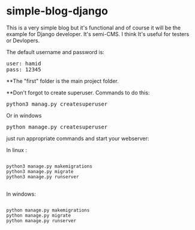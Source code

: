 # simple-blog-django
This is a very simple blog but it's functional and of course it will be the example for Django developer.
It's semi-CMS. I think It's useful for testers or Devlopers.

<p>The default username and password is:</p>
<pre>
user: hamid
pass: 12345
</pre>

**The "first" folder is the main project folder. 

**Don't forgot to create superuser. Commands to do this:

<pre>
python3 manag.py createsuperuser
</pre>
<p>Or in windows</p>
<pre>
python manage.py createsuperuser
</pre>

just run appropriate commands and start your webserver:

<p>In linux :</p>
<pre>
<code>
python3 manage.py makemigrations
python3 manage.py migrate
python3 manage.py runserver
</code>
</pre>

<p>In windows:</p>
<pre>
<code>
python manage.py makemigrations
python manage.py migrate
python manage.py runserver
  

